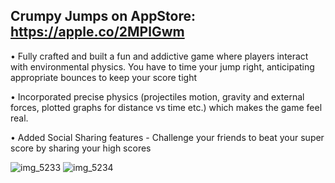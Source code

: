 ## Crumpy Jumps on AppStore: https://apple.co/2MPlGwm

•	Fully crafted and built a fun and addictive game where players interact with environmental physics. You have to time your jump right, anticipating appropriate bounces to keep your score tight

•	Incorporated precise physics (projectiles motion, gravity and external forces, plotted graphs for distance vs time etc.) which makes the game feel real.

•	Added Social Sharing features - Challenge your friends to beat your super score by sharing your high scores


![img_5233](https://user-images.githubusercontent.com/16966560/42665754-ff2b9a84-85f5-11e8-93e1-b54b634247f2.PNG)
![img_5234](https://user-images.githubusercontent.com/16966560/42665755-ffc01380-85f5-11e8-8d3c-5e62f2c08e64.PNG)

